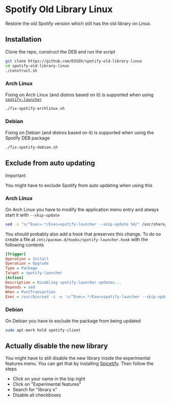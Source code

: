 # Spotify Old Library Linux

Restore the old Spotify version which still has the old library on Linux.


## Installation

Clone the repo, construct the DEB and run the script

```sh
git clone https://github.com/D3SOX/spotify-old-library-linux
cd spotify-old-library-linux
./construct.sh
```

### Arch Linux

Fixing on Arch Linux (and distros based on it) is supported when using [`spotify-launcher`](https://archlinux.org/packages/spotify-launcher/)

```sh
./fix-spotify-archlinux.sh
```

### Debian

Fixing on Debian (and distros based on it) is supported when using the Spotify DEB package 

```sh
./fix-spotify-debian.sh
```

## Exclude from auto updating

> [!IMPORTANT]  
> You might have to exclude Spotify from auto updating when using this

### Arch Linux

On Arch Linux you have to modify the application menu entry and always start it with `--skip-update`

```sh
sed -i "s/^Exec=.*/Exec=spotify-launcher --skip-update %U/" /usr/share/applications/spotify-launcher.desktop
```

You should probably also add a hook that preserves this change. To do so create a file at `/etc/pacman.d/hooks/spotify-launcher.hook` with the following contents
```ini
[Trigger]
Operation = Install
Operation = Upgrade
Type = Package
Target = spotify-launcher
[Action]
Description = Disabling spotify-launcher updates...
Depends = sed
When = PostTransaction
Exec = /usr/bin/sed -i -e 's/^Exec=.*/Exec=spotify-launcher --skip-update %U/' /usr/share/applications/spotify-launcher.desktop
```

### Debian

On Debian you have to exclude the package from being updated

```sh
sudo apt-mark hold spotify-client
```

## Actually disable the new library

You might have to still disable the new library inside the experimental features menu. You can get that by installing [Spicetify](https://spicetify.app/). Then follow the steps
- Click on your name in the top right
- Click on "Experimental features"
- Search for "library x"
- Disable all checkboxes
